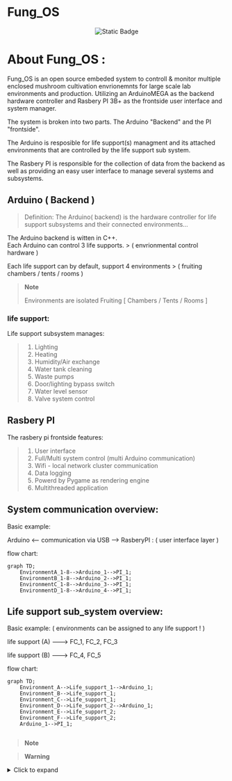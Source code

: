 # Fung_OS
<p align="center">
<img alt="Static Badge" src="https://img.shields.io/badge/Buy_me_a_coffee-%5E__%5E-blue?link=https%3A%2F%2Fwww.buymeacoffee.com%2FStevenII">
</p>

# About Fung_OS :  

Fung_OS is an open source embeded system to controll & monitor multiple enclosed mushroom cultivation envrionemnts for large scale lab environments and production. 
Utilizing an ArduinoMEGA as the backend hardware controller and Rasbery PI 3B+ as the frontside user interface and system manager. 

The system is broken into two parts. The Arduino "Backend" and the PI "frontside". 

The Arduino is resposible for life support(s) managment and its attached environments that are controlled by the life support sub system. 

The Rasbery PI is responsible for the collection of data from the backend as well as providing an easy user interface to manage several systems and subsystems. 


## Arduino ( Backend )

> Definition: The Arduino( backend) is the hardware controller for life support subsystems and their connected environments...

The Arduino backend is witten in C++.  
Each Arduino can control 3 life supports.                  > ( envrionmental control hardware )
                                                          
Each life support can by default, support 4 environments   > ( fruiting chambers / tents / rooms )  

> **Note**
> 
> Environments are isolated Fruiting  [ Chambers / Tents / Rooms ] 

### life support:
Life support subsystem manages:

> 1. Lighting 
> 1. Heating 
> 1. Humidity/Air exchange
> 1. Water tank cleaning 
> 1. Waste pumps
> 1. Door/lighting bypass switch
> 1. Water level sensor
> 1. Valve system control 
    
  
## Rasbery PI

The rasbery pi frontside features:

> 1. User interface  
> 1. Full/Multi system control (multi Arduino communication)
> 1. Wifi - local network cluster communication
> 1. Data logging
> 1. Powerd by Pygame as rendering engine  
> 1. Multithreaded application 


## System communication overview:

Basic example:

Arduino   <-- communication via USB -->  RasberyPI : ( user interface layer ) 

flow chart:
```mermaid
graph TD;
    EnvironmentA_1-8-->Arduino_1-->PI_1;
    EnvironmentB_1-8-->Arduino_2-->PI_1;
    EnvironmentC_1-8-->Arduino_3-->PI_1;
    EnvironmentD_1-8-->Arduino_4-->PI_1;
```


## Life support sub_system overview:

Basic example: ( environments can be assigned to any life support ! )

life support (A) ---> FC_1, FC_2, FC_3

life support (B) ---> FC_4, FC_5

flow chart:
```mermaid
graph TD;
    Environment_A-->Life_support_1-->Arduino_1;
    Environment_B-->Life_support_1;
    Environment_C-->Life_support_1;
    Environment_D-->Life_support_2-->Arduino_1;
    Environment_E-->Life_support_2;
    Environment_F-->Life_support_2;
    Arduino_1-->PI_1;
  
```



> **Note**

> **Warning**


<details>
<summary> Click to expand </summary>
  
1. hidden a
2. hidden b

</details>
